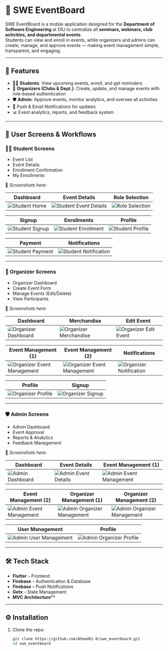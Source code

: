 # 🎉 SWE EventBoard

SWE EventBoard is a mobile application designed for the **Department of Software Engineering** at DIU to centralize all **seminars, webinars, club activities, and departmental events**.  
Students can view and enroll in events, while organizers and admins can create, manage, and approve events — making event management simple, transparent, and engaging.

---

## 🚀 Features
- 👨‍🎓 **Students**: View upcoming events, enroll, and get reminders
- 🎤 **Organizers (Clubs & Dept.)**: Create, update, and manage events with role-based authentication
- 🛡️ **Admin**: Approve events, monitor analytics, and oversee all activities
- 🔔 Push & Email Notifications for updates
- 📊 Event analytics, reports, and feedback system

---

## 📲 User Screens & Workflows

### 🧑‍🎓 Student Screens
- Event List
- Event Details
- Enrollment Confirmation
- My Enrollments

📸 *Screenshots here:* 

| Dashboard | Event Details | Role Selection |
|-----------|---------------|----------------|
| ![Student Home](screenshots/student/student_dashboard.png) | ![Student Event Details](screenshots/student/s_event_details.png) | ![Role Selection](screenshots/student/role_selection.png) |

| Signup | Enrollments | Profile |
|--------|-------------|---------|
| ![Student Signup](screenshots/student/s_signup.png) | ![Student Enrollment](screenshots/student/student_enrollments.png) | ![Student Profile](screenshots/student/s_profile.png) |

| Payment | Notifications |
|---------|---------------|
| ![Student Payment](screenshots/student/s_payment.png) | ![Student Notification](screenshots/student/s_notify.png) |

---

### 🎤 Organizer Screens
- Organizer Dashboard
- Create Event Form
- Manage Events (Edit/Delete)
- View Participants

📸 *Screenshots here:*

| Dashboard | Merchandise | Edit Event |
|-----------|-------------|------------|
| ![Organizer Dashboard](screenshots/organizer/o_dashboard.png) | ![Organizer Merchandise](screenshots/organizer/o_add_march.png) | ![Organizer Edit Event](screenshots/organizer/o_edit_event.png) |

| Event Management (1) | Event Management (2) | Notifications |
|-----------------------|-----------------------|---------------|
| ![Organizer Event Management](screenshots/organizer/o_events_1.png) | ![Organizer Event Management](screenshots/organizer/o_events_2.png) | ![Organizer Notification](screenshots/organizer/o_notify.png) |

| Profile | Signup |
|---------|--------|
| ![Organizer Profile](screenshots/organizer/o_profile.png) | ![Organizer Signup](screenshots/organizer/o_signup.png) |


---

### 🛡️ Admin Screens
- Admin Dashboard
- Event Approval
- Reports & Analytics
- Feedback Management

📸 *Screenshots here:*  

| Dashboard | Event Details | Event Management (1) |
|-----------|---------------|-----------------------|
| ![Admin Dashboard](screenshots/admin/a_dashboard.png) | ![Admin Event Details](screenshots/admin/a_event_details.png) | ![Admin Event Management](screenshots/admin/a_events_1.png) |

| Event Management (2) | Organizer Management (1) | Organizer Management (2) |
|-----------------------|--------------------------|--------------------------|
| ![Admin Event Management](screenshots/admin/a_events_2.png) | ![Admin Organizer Management](screenshots/admin/a_org_1.png) | ![Admin Organizer Management](screenshots/admin/a_org_2.png) |

| User Management | Profile |
|-----------------|---------|
| ![Admin User Management](screenshots/admin/a_users.png) | ![Admin Organizer Profile](screenshots/admin/a_profile.png) |

---

## 🛠️ Tech Stack
- **Flutter** – Frontend
- **Firebase** – Authentication & Database
- **Firebase** – Push Notifications
- **Getx** – State Management
- **MVC Architecture****

---

## ⚙️ Installation

1. Clone the repo:
   ```bash
   git clone https://github.com/Ahmad61-6/swe_eventboard.git
   cd swe_eventboard
